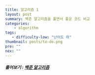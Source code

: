 ```yaml
---
title: 알고리즘 1
layout: post
summary: 백준 알고리즘을 풀면서 좋운 코드 비교 
categories: 
    - algorithm
tags: 
   - difficulty-low: "난이도 하"
thumbnail: posts/to-do.png
pre: ""
nex: ""
---
```


##### 풀어보기 : <a href="https://www.acmicpc.net/step" target="_blank"> 백준 알고리즘</a> 

